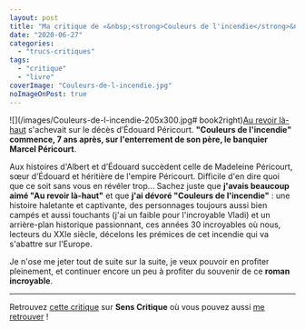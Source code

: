 ```yaml
---
layout: post
title: "Ma critique de «&nbsp;<strong>Couleurs de l'incendie</strong>&nbsp;» de <em>Pierre Lemaitre</em>"
date: "2020-06-27"
categories: 
  - "trucs-critiques"
tags: 
  - "critique"
  - "livre"
coverImage: "Couleurs-de-l-incendie.jpg"
noImageOnPost: true
---
```


![](/images/Couleurs-de-l-incendie-205x300.jpg# book2right)[Au revoir là-haut](https://www.6x8.org/2020/03/ma-critique-de-au-revoir-la-haut-de-pierre-lemaitre/) s'achevait sur le décès d’Édouard Péricourt. **"Couleurs de l'incendie" commence, 7 ans après, sur l'enterrement de son père, le banquier Marcel Péricourt**.

Aux histoires d'Albert et d’Édouard succèdent celle de Madeleine Péricourt, sœur d’Édouard et héritière de l'empire Péricourt. Difficile d'en dire quoi que ce soit sans vous en révéler trop... Sachez juste que **j'avais beaucoup aimé "Au revoir là-haut"** et que **j'ai dévoré "Couleurs de l'incendie"** : une histoire haletante et captivante, des personnages toujours aussi bien campés et aussi touchants (j'ai un faible pour l'incroyable Vladi) et un arrière-plan historique passionnant, ces années 30 incroyables où nous, lecteurs du XXIe siècle, décelons les prémices de cet incendie qui va s'abattre sur l'Europe.

Je n'ose me jeter tout de suite sur la suite, je veux pouvoir en profiter pleinement, et continuer encore un peu à profiter du souvenir de ce **roman incroyable**.

* * *

Retrouvez [cette critique](https://www.senscritique.com/livre/Couleurs_de_l_incendie/critique/224360076) sur **Sens Critique** où vous pouvez aussi [me retrouver](http://www.senscritique.com/Arnaud_Malon) !
